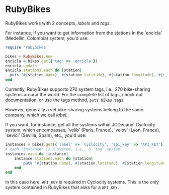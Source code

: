 # RubyBikes

RubyBikes works with 2 concepts, _labels_ and _tags_.

For instance, if you want to get information from the stations in the 'encicla' (Medellin, Colombia) system, you'd use:

```ruby
require 'rubybikes'

bikes = RubyBikes.new
encicla = bikes.get({'tag' => 'encicla'})
encicla.update
encicla.stations.each do |station|
  puts "#{station.name}, #{station.latitude}, #{station.longitude}, #{station.free}, #{station.bikes}"
end
```

Currently, RubyBikes supports 270 system tags, i.e., 270 bike-sharing systems around the world.
For the complete list of tags, check out documentation, or use the tags method, `puts bikes.tags`.

However, generally a set bike-sharing systems belong to the same company, which we call _label_.

If you want, for instance, get all the systems within JCDecaux' Cyclocity system, which encompasses, 'velib' (Paris, France), 'velov' (Lyon, France), 'sevici' (Sevilla, Spain), etc., you'd use:

```ruby
instances = bikes.get({'label' => 'Cyclocity', 'api_key' => 'API_KEY'})
# each 'instance' is a system, i.e., a 'tag' system
instances.each do |instance|
	instance.stations.each do |station|
		puts "#{station.name}, #{station.latitude}, #{station.longitude}, #{station.free}, #{station.bikes}"
	end
end
```

In this case here, `API_KEY` is required in Cyclocity systems. This is the only system contained in RubyBikes that asks for a `API_KEY`.
